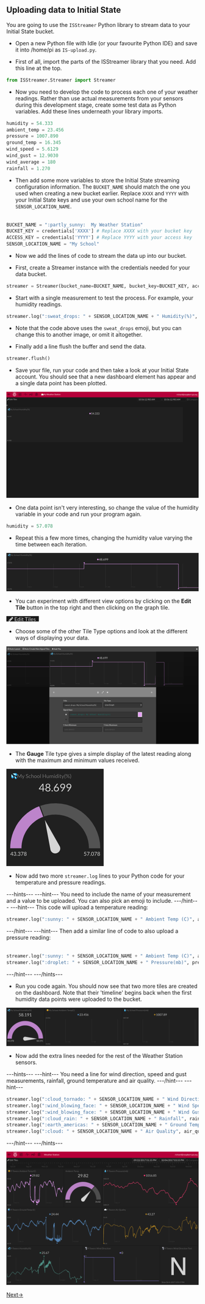 ## Uploading data to Initial State

You are going to use the `ISStreamer` Python library to stream data to your Initial State bucket.

- Open a new Python file with Idle (or your favourite Python IDE) and save it into /home/pi as `IS-upload.py`.

-  First of all, import the parts of the ISStreamer library that you need. Add this line at the top.

```python
from ISStreamer.Streamer import Streamer
```

- Now you need to develop the code to process each one of your weather readings. Rather than use actual measurements from your sensors during this development stage, create some test data as Python variables. Add these lines underneath your library imports.

```python
humidity = 54.333
ambient_temp = 23.456
pressure = 1007.890
ground_temp = 16.345
wind_speed = 5.6129
wind_gust = 12.9030
wind_average = 180
rainfall = 1.270
```

- Then add some more variables to store the Initial State streaming configuration information. The `BUCKET_NAME` should match the one you used when creating a new bucket earlier. Replace `XXXX` and `YYYY` with your Initial State keys and use your own school name for the `SENSOR_LOCATION_NAME`.

```python

BUCKET_NAME = ":partly_sunny:  My Weather Station"
BUCKET_KEY = credentials['XXXX'] # Replace XXXX with your bucket key
ACCESS_KEY = credentials['YYYY'] # Replace YYYY with your access key
SENSOR_LOCATION_NAME = "My School"
```


- Now we add the lines of code to stream the data up into our bucket.

- First, create a Streamer instance with the credentials needed for your data bucket.

```python
streamer = Streamer(bucket_name=BUCKET_NAME, bucket_key=BUCKET_KEY, access_key=ACCESS_KEY)
```

- Start with a single measurement to test the process. For example, your humidity readings.

```python
streamer.log(":sweat_drops: " + SENSOR_LOCATION_NAME + " Humidity(%)", humidity)
```

- Note that the code above uses the `sweat_drops` emoji, but you can change this to another image, or omit it altogether.

- Finally add a line flush the buffer and send the data.

```python
streamer.flush()
```

- Save your file, run your code and then take a look at your Initial State account. You should see that a new dashboard element has appear and a single data point has been plotted.

![](images/image10.png)

- One data point isn't very interesting, so change the value of the humidity variable in your code and run your program again.

```python
humidity = 57.078
```

- Repeat this a few more times, changing the humidity value varying the time between each iteration.

![](images/image11.png)

- You can experiment with different view options by clicking on the **Edit Tile** button in the top right and then clicking on the graph tile.

![](images/image23.png)

- Choose some of the other Tile Type options and look at the different ways of displaying your data.

![](images/image12.png)

- The **Gauge** Tile type gives a simple display of the latest reading along with the maximum and minimum values received.

![](images/image13.png)

- Now add two more `streamer.log` lines to your Python code for your temperature and pressure readings.

---hints---
---hint---
You need to include the name of your measurement and a value to be uploaded. You can also pick an emoji to include.
---/hint---
---hint---
This code will upload a temperature reading:
```python
streamer.log(":sunny: " + SENSOR_LOCATION_NAME + " Ambient Temp (C)", ambient_temp)
```
---/hint---
---hint---
Then add a similar line of code to also upload a pressure reading:
```python

streamer.log(":sunny: " + SENSOR_LOCATION_NAME + " Ambient Temp (C)", ambient_temp)
streamer.log(":droplet: " + SENSOR_LOCATION_NAME + " Pressure(mb)", pressure)
```
---/hint---
---/hints---

- Run you code again. You should now see that two more tiles are created on the dashboard. Note that their 'timeline' begins back when the first humidity data points were uploaded to the bucket.

![](images/image14.png)

- Now add the extra lines needed for the rest of the Weather Station sensors.

---hints---
---hint---
You need a line for wind direction, speed and gust measurements, rainfall, ground temperature and air quality.
---/hint---
---hint---
```python
streamer.log(":cloud_tornado: " + SENSOR_LOCATION_NAME + " Wind Direction", wind_average)
streamer.log(":wind_blowing_face: " + SENSOR_LOCATION_NAME + " Wind Speed", wind_speed)
streamer.log(":wind_blowing_face: " + SENSOR_LOCATION_NAME + " Wind Gust", wind_gust)
streamer.log(":cloud_rain: " + SENSOR_LOCATION_NAME + " Rainfall", rainfall)
streamer.log(":earth_americas: " + SENSOR_LOCATION_NAME + " Ground Temp (C)", ground_temp)
streamer.log(":cloud: " + SENSOR_LOCATION_NAME + " Air Quality", air_quality)
```
---/hint---
---/hints---

![](images/image1.png)

[Next->](step_5.md)

